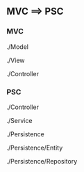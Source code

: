 ## MVC ==> PSC

### MVC
./Model

./View

./Controller


### PSC
./Controller

./Service

./Persistence

./Persistence/Entity

./Persistence/Repository
